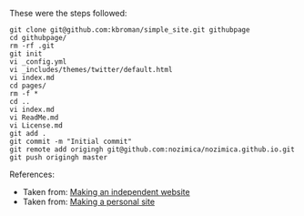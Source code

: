These were the steps followed:

	git clone git@github.com:kbroman/simple_site.git githubpage
	cd githubpage/
	rm -rf .git
	git init
	vi _config.yml 
	vi _includes/themes/twitter/default.html 
	vi index.md 
	cd pages/
	rm -f *
	cd ..
	vi index.md 
	vi ReadMe.md 
	vi License.md 
	git add .
	git commit -m "Initial commit"
	git remote add origingh git@github.com:nozimica/nozimica.github.io.git
	git push origingh master


References:

- Taken from: [Making an independent website](http://kbroman.org/simple_site/pages/independent_site.html)
- Taken from: [Making a personal site](http://kbroman.org/simple_site/pages/user_site.html)

